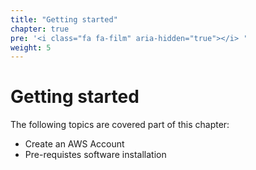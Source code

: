 ```yaml
---
title: "Getting started"
chapter: true
pre: '<i class="fa fa-film" aria-hidden="true"></i> '
weight: 5
---
```


# Getting started

The following topics are covered part of this chapter:

* Create an AWS Account
* Pre-requistes software installation
